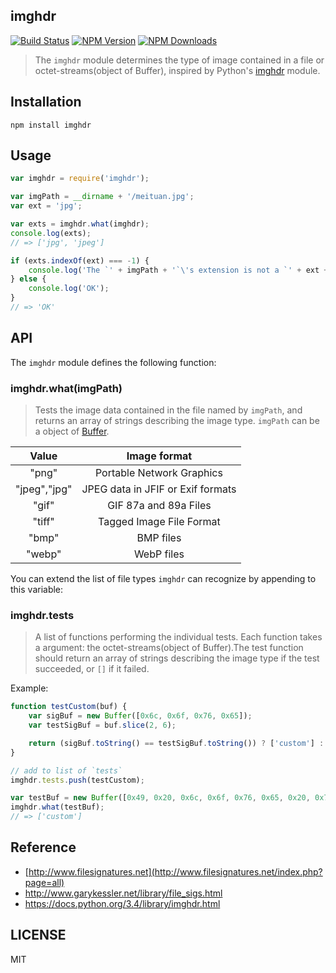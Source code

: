 
## imghdr

 [![Build Status](https://api.travis-ci.org/meituan/imghdr.svg)](http://travis-ci.org/meituan/imghdr)
 [![NPM Version](http://img.shields.io/npm/v/imghdr.svg?style=flat)](https://www.npmjs.org/package/imghdr)
 [![NPM Downloads](https://img.shields.io/npm/dm/imghdr.svg?style=flat)](https://www.npmjs.org/package/imghdr)

> The `imghdr` module determines the type of image contained in a file or octet-streams(object of Buffer), inspired by Python's [imghdr](https://docs.python.org/3.4/library/imghdr.html) module.

## Installation

    npm install imghdr

## Usage
```javascript
var imghdr = require('imghdr');

var imgPath = __dirname + '/meituan.jpg';
var ext = 'jpg';

var exts = imghdr.what(imghdr);
console.log(exts);
// => ['jpg', 'jpeg']

if (exts.indexOf(ext) === -1) {
    console.log('The `' + imgPath + '`\'s extension is not a `' + ext + '`');
} else {
    console.log('OK');
}
// => 'OK'
```

## API
The `imghdr` module defines the following function:
### imghdr.what(imgPath)
>Tests the image data contained in the file named by `imgPath`, and returns an array of strings describing the image type. `imgPath` can be a object of [Buffer](http://nodejs.org/api/buffer.html).

|  Value |            Image format           |
|:------:|:---------------------------------:|
| "png"  | Portable Network Graphics         |
| "jpeg","jpg" | JPEG data in JFIF or Exif formats |
| "gif"  | GIF 87a and 89a Files             |
| "tiff" | Tagged Image File Format          |
| "bmp"  | BMP files                         |
| "webp" | WebP files                        |


You can extend the list of file types `imghdr` can recognize by appending to this variable:
### imghdr.tests
>A list of functions performing the individual tests. Each function takes a argument: the octet-streams(object of Buffer).The test function should return an array of strings describing the image type if the test succeeded, or `[]` if it failed.

Example:
```javascript
function testCustom(buf) {
    var sigBuf = new Buffer([0x6c, 0x6f, 0x76, 0x65]);
    var testSigBuf = buf.slice(2, 6);

    return (sigBuf.toString() == testSigBuf.toString()) ? ['custom'] : [];
}

// add to list of `tests`
imghdr.tests.push(testCustom);

var testBuf = new Buffer([0x49, 0x20, 0x6c, 0x6f, 0x76, 0x65, 0x20, 0x79, 0x6f, 0x75]);
imghdr.what(testBuf);
// => ['custom']
```

## Reference
- [http://www.filesignatures.net](http://www.filesignatures.net/index.php?page=all)
- <http://www.garykessler.net/library/file_sigs.html>
- <https://docs.python.org/3.4/library/imghdr.html>

## LICENSE

MIT
